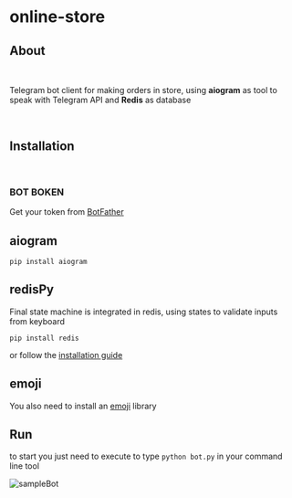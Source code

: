 # online-store
<h2>About</h2>
<br>
<p>Telegram bot client for making orders in store, using <b>aiogram</b> as tool to speak with Telegram API and <b>Redis</b> as database</p>
<br> 
<h2>Installation</h2> 
<br>
<h3>BOT BOKEN</h3> 
<p>Get your token from <a href = https://core.telegram.org/bots#3-how-do-i-create-a-bot>BotFather</a></p>


## aiogram
```
pip install aiogram
```
## redisPy 
Final state machine is integrated in redis, using states to validate inputs from keyboard

```
pip install redis
```
or follow the [installation guide](https://pypi.org/project/redis/)

## emoji 
You also need to install an [emoji](https://github.com/carpedm20/emoji/) library

## Run 
to start you just need to execute to type `python bot.py` in your command line tool 



![sampleBot](https://github.com/ulugbekabirov/online_store/blob/master/photos/ezgif.com-video-to-gif.gif)
